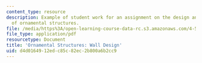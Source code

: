 ```yaml
---
content_type: resource
description: Example of student work for an assignment on the design and fabrication
  of ornamental structures.
file: /media/https%3A/open-learning-course-data-rc.s3.amazonaws.com/4-510-digital-design-fabrication-fall-2008/d4d0164912edc85c82ec2b800a6b2cc9_assn5_example1.pdf
file_type: application/pdf
resourcetype: Document
title: 'Ornamental Structures: Wall Design'
uid: d4d01649-12ed-c85c-82ec-2b800a6b2cc9
---
```

